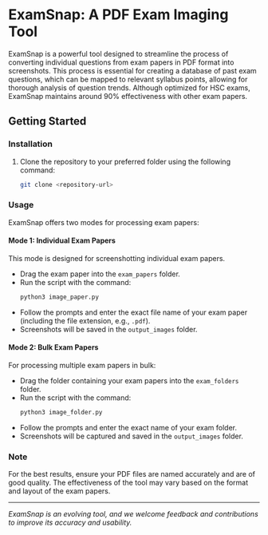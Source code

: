 
# ExamSnap: A PDF Exam Imaging Tool

ExamSnap is a powerful tool designed to streamline the process of converting individual questions from exam papers in PDF format into screenshots. This process is essential for creating a database of past exam questions, which can be mapped to relevant syllabus points, allowing for thorough analysis of question trends. Although optimized for HSC exams, ExamSnap maintains around 90% effectiveness with other exam papers.

## Getting Started

### Installation

1. Clone the repository to your preferred folder using the following command:
    ```bash
    git clone <repository-url>
    ```

### Usage

ExamSnap offers two modes for processing exam papers:

#### Mode 1: Individual Exam Papers

This mode is designed for screenshotting individual exam papers.

- Drag the exam paper into the `exam_papers` folder.
- Run the script with the command:
    ```bash
    python3 image_paper.py
    ```
- Follow the prompts and enter the exact file name of your exam paper (including the file extension, e.g., `.pdf`).
- Screenshots will be saved in the `output_images` folder.

#### Mode 2: Bulk Exam Papers

For processing multiple exam papers in bulk:

- Drag the folder containing your exam papers into the `exam_folders` folder.
- Run the script with the command:
    ```bash
    python3 image_folder.py
    ```
- Follow the prompts and enter the exact name of your exam folder.
- Screenshots will be captured and saved in the `output_images` folder.

### Note

For the best results, ensure your PDF files are named accurately and are of good quality. The effectiveness of the tool may vary based on the format and layout of the exam papers.

---

*ExamSnap is an evolving tool, and we welcome feedback and contributions to improve its accuracy and usability.*
